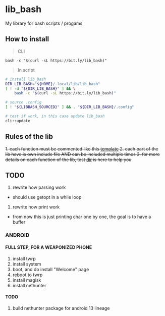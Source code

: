 # lib_bash
My library for bash scripts / progams

## How to install

> CLI

`bash -c "$(curl -sL https://bit.ly/lib_bash)"`

> In script

```bash
# install lib_bash
DIR_LIB_BASH="${HOME}/.local/lib/lib_bash"
[ ! -d "${DIR_LIB_BASH}" ] && \
	bash -c "$(curl -sL https://bit.ly/lib_bash)"

# source .config
[ ! "${LIBBASH_SOURCED}" ] && . "${DIR_LIB_BASH}/.config"

# test if work, in this case update lib_bash
cli::update
```

## Rules of the lib


~~1. each function must be commented like this [template](./rsc/template/comment.fonction.tmp)
2. each part of the lib have is own include file AND can be included multiple times
3. for more details on each function of the lib, test [dir](./test/) is here to help you~~

## TODO

1. rewrite how parsing work
  - should use getopt in a while loop
1. rewrite how print work
  - from now this is just printing char one by one, the goal is to have a buffer

### ANDROID

####  FULL STEP, FOR A WEAPONIZED PHONE

1. install twrp
4. install system
5. boot, and do install "Welcome" page
6. reboot to twrp
7. install magisk
8. install nethunter

#### TODO

1. build nethunter package for android 13 lineage
